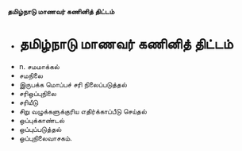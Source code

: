 **தமிழ்நாடு மாணவர் கணினித் திட்டம்**
- # தமிழ்நாடு மாணவர் கணினித் திட்டம்
- n. சமமாக்கல்
- சமநிலை
- இருபக்க மொப்பச் சரி நிலைப்படுத்தல்
- சரிஒப்புநிலை
- சரியீடு
- சிறு வழுக்களுக்குரிய எதிர்க்காப்பீடு செய்தல்
- ஒப்புக்காண்டல்
- ஒப்புப்படுத்தல்
- ஒப்புநிலைவாசகம்.

